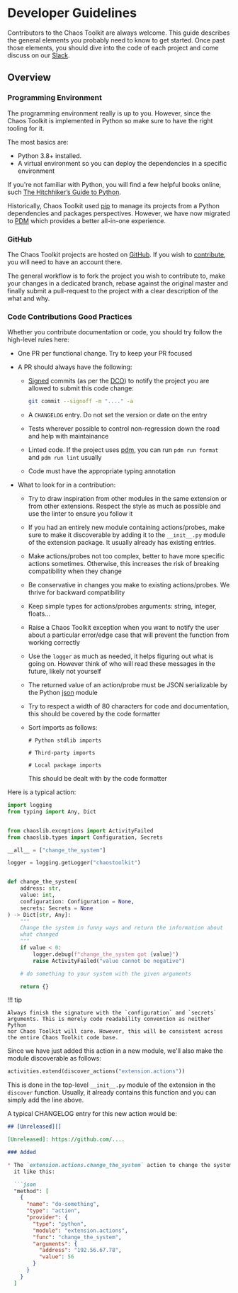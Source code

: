 # Developer Guidelines

Contributors to the Chaos Toolkit are always welcome. This guide describes the
general elements you probably need to know to get started. Once past those
elements, you should dive into the code of each project and come discuss
on our [Slack][slack].

[slack]: https://join.slack.com/t/chaostoolkit/shared_invite/zt-22c5isqi9-3YjYzucVTNFFVIG~Kzns8g

## Overview

### Programming Environment

The programming environment really is up to you. However, since the Chaos
Toolkit is implemented in Python so make sure to have the right tooling for it.

The most basics are:

* Python 3.8+ installed.
* A virtual environment so you can deploy the dependencies in a specific
  environment

If you're not familiar with Python, you will find a few helpful books online,
such [The Hitchhiker’s Guide to Python][hitchhiker].

[hitchhiker]: http://docs.python-guide.org/en/latest/

Historically, Chaos Toolkit used [pip][pip] to manage its projects from a Python
dependencies and packages perspectives. However, we have now migrated
to [PDM][pdm] which provides a better all-in-one experience.

[pip]: https://pip.pypa.io/en/stable/
[pdm]: https://pdm-project.org/en/latest/

### GitHub

The Chaos Toolkit projects are hosted on [GitHub][gh]. If you wish to
[contribute](../contributing.md), you will need to have an account there.

The general workflow is to fork the project you wish to contribute to, make your
changes in a dedicated branch, rebase against the original master and finally
submit a pull-request to the project with a clear description of the what and
why.

[gh]: https://github.com/chaostoolkit/

### Code Contributions Good Practices

Whether you contribute documentation or code, you should try follow the
high-level rules here:

* One PR per functional change. Try to keep your PR focused

* A PR should always have the following:
  * [Signed][signoff] commits (as per the [DCO][dco]) to notify the project you
    are allowed to submit this code change:

    ```bash
    git commit --signoff -m "...." -a
    ```

  * A `CHANGELOG` entry. Do not set the version or date on the entry
  * Tests wherever possible to control non-regression down the road and help
    with maintainance
  * Linted code. If the project uses [pdm][], you can run `pdm run format`
    and `pdm run lint` usually
  * Code must have the appropriate typing annotation

* What to look for in a contribution:
  * Try to draw inspiration from other modules in the same extension or from
    other extensions. Respect the style as much as possible and use the linter
    to ensure you follow it
  * If you had an entirely new module containing actions/probes, make sure
    to make it discoverable by adding it to the `__init__.py` module of the
    extension package. It usually already has existing entries.
  * Make actions/probes not too complex, better to have more specific actions
    sometimes. Otherwise, this increases the risk of breaking compatibility
    when they change
  * Be conservative in changes you make to existing actions/probes. We thrive
    for backward compatibility
  * Keep simple types for actions/probes arguments: string, integer, floats...
  * Raise a Chaos Toolkit exception when you want to notify the user about
    a particular error/edge case that will prevent the function from working
    correctly
  * Use the `logger` as much as needed, it helps figuring out what is going on.
    However think of who will read these messages in the future, likely not
    yourself
  * The returned value of an action/probe must be JSON serializable by the
    Python [json][] module
  * Try to respect a width of 80 characters for code and documentation, this
    should be covered by the code formatter
  * Sort imports as follows:

    ```text
    # Python stdlib imports

    # Third-party imports

    # Local package imports
    ```

    This should be dealt with by the code formatter


[signoff]: https://git-scm.com/docs/git-commit#Documentation/git-commit.txt---signoff
[dco]: https://developercertificate.org/
[json]: https://docs.python.org/3/library/json.html#module-json

Here is a typical action:

```python
import logging
from typing import Any, Dict


from chaoslib.exceptions import ActivityFailed
from chaoslib.types import Configuration, Secrets

__all__ = ["change_the_system"]

logger = logging.getLogger("chaostoolkit")


def change_the_system(
    address: str,
    value: int,
    configuration: Configuration = None,
    secrets: Secrets = None
) -> Dict[str, Any]:
    """
    Change the system in funny ways and return the information about
    what changed
    """
    if value < 0:
        logger.debug(f"change_the_system got {value}")
        raise ActivityFailed("value cannot be negative")

    # do something to your system with the given arguments

    return {}
```

!!! tip

    Always finish the signature with the `configuration` and `secrets`
    arguments. This is merely code readability convention as neither Python
    nor Chaos Toolkit will care. However, this will be consistent across
    the entire Chaos Toolkit code base.

Since we have just added this action in a new module, we'll also make the
module discoverable as follows:

```python
activities.extend(discover_actions("extension.actions"))
```

This is done in the top-level `__init__.py` module of the extension in the
`discover` function. Usually, it already contains this function and you can
simply add the line above.

A typical CHANGELOG entry for this new action would be:

```markdown
## [Unreleased][]

[Unreleased]: https://github.com/....

### Added

* The `extension.actions.change_the_system` action to change the system. Use
  it like this:

  ```json
  "method": [
    {
      "name": "do-something",
      "type": "action",
      "provider": {
        "type": "python",
        "module": "extension.actions",
        "func": "change_the_system",
        "arguments": {
          "address": "192.56.67.78",
          "value": 56
        }
      }
    }
  ]
  ```

```